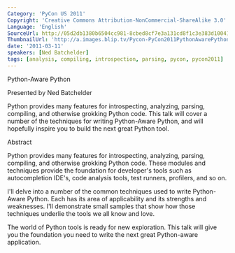 ```yaml
---
Category: 'PyCon US 2011'
Copyright: 'Creative Commons Attribution-NonCommercial-ShareAlike 3.0'
Language: 'English'
SourceUrl: http://05d2db1380b6504cc981-8cbed8cf7e3a131cd8f1c3e383d10041.r93.cf2.rackcdn.com/pycon-us-2011/447_python-aware-python.mp4
ThumbnailUrl: 'http://a.images.blip.tv/Pycon-PyCon2011PythonAwarePython331.png'
date: '2011-03-11'
speakers: [Ned Batchelder]
tags: [analysis, compiling, introspection, parsing, pycon, pycon2011]
---
```

Python-Aware Python

Presented by Ned Batchelder

Python provides many features for introspecting, analyzing, parsing,
compiling, and otherwise grokking Python code. This talk will cover a number
of the techniques for writing Python-Aware Python, and will hopefully inspire
you to build the next great Python tool.

Abstract

Python provides many features for introspecting, analyzing, parsing,
compiling, and otherwise grokking Python code. These modules and techniques
provide the foundation for developer's tools such as autocompletion IDE's,
code analysis tools, test runners, profilers, and so on.

I'll delve into a number of the common techniques used to write Python-Aware
Python. Each has its area of applicability and its strengths and weaknesses.
I'll demonstrate small samples that show how those techniques underlie the
tools we all know and love.

The world of Python tools is ready for new exploration. This talk will give
you the foundation you need to write the next great Python-aware application.

